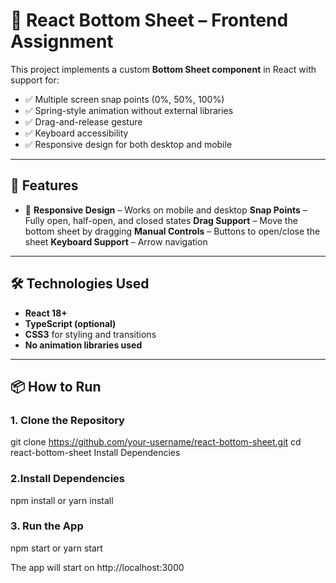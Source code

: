 # 📱 React Bottom Sheet – Frontend Assignment

This project implements a custom **Bottom Sheet component** in React with support for:

- ✅ Multiple screen snap points (0%, 50%, 100%)
- ✅ Spring-style animation without external libraries
- ✅ Drag-and-release gesture
- ✅ Keyboard accessibility 
- ✅ Responsive design for both desktop and mobile

---

## 🚀 Features

- 📱 **Responsive Design** – Works on mobile and desktop
  **Snap Points** – Fully open, half-open, and closed states
  **Drag Support** – Move the bottom sheet by dragging
  **Manual Controls** – Buttons to open/close the sheet
  **Keyboard Support** – Arrow navigation

---

## 🛠️ Technologies Used

- **React 18+**
- **TypeScript (optional)**
- **CSS3** for styling and transitions
- **No animation libraries used**

---

## 📦 How to Run

### 1. Clone the Repository

git clone https://github.com/your-username/react-bottom-sheet.git
cd react-bottom-sheet
Install Dependencies

### 2.Install Dependencies
npm install
or
yarn install


### 3. Run the App

npm start
or
yarn start

The app will start on http://localhost:3000



